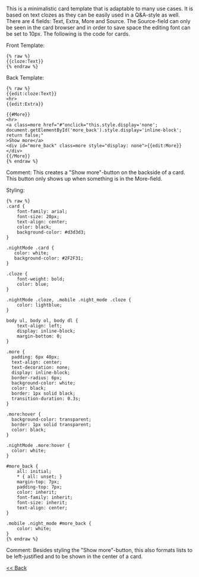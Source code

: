 This is a minimalistic card template that is adaptable to many use cases. It is based on text clozes as they can be easily used in a Q&A-style as well. There are 4 fields: Text, Extra, More and Source. The Source-field can only be seen in the card browser and in order to save space the editing font can be set to 10px. The following is the code for cards.

Front Template:
``` 
{% raw %}
{{cloze:Text}}
{% endraw %}
``` 

Back Template:
``` 
{% raw %}
{{edit:cloze:Text}}
<hr>
{{edit:Extra}}

{{#More}}
<hr>
<a class=more href="#"onclick="this.style.display='none';
document.getElementById('more_back').style.display='inline-block';
return false;"
>Show more</a>
<div id="more_back" class=more style="display: none">{{edit:More}}</div>
{{/More}}
{% endraw %}
``` 
Comment: This creates a "Show more"-button on the backside of a card. This button only shows up when something is in the More-field. 


Styling:

``` 
{% raw %}
.card {
    font-family: arial;
    font-size: 20px;
    text-align: center;
    color: black;
    background-color: #d3d3d3;
}

.nightMode .card {
   color: white;
   background-color: #2F2F31;
}

.cloze {
    font-weight: bold;
    color: blue;
}

.nightMode .cloze, .mobile .night_mode .cloze {
    color: lightblue;
}

body ul, body ol, body dl {
    text-align: left;
    display: inline-block;
    margin-bottom: 0;
}

.more {
  padding: 6px 40px;
  text-align: center;
  text-decoration: none;
  display: inline-block;
  border-radius: 6px;
  background-color: white; 
  color: black;
  border: 1px solid black;
  transition-duration: 0.3s;
}

.more:hover {
  background-color: transparent;
  border: 1px solid transparent;
  color: black;
}

.nightMode .more:hover {
  color: white;
}

#more_back {
    all: initial;
    * { all: unset; }
    margin-top: 7px;
    padding-top: 7px;
    color: inherit;
    font-family: inherit;
    font-size: inherit;
    text-align: center;
}

.mobile .night_mode #more_back {
    color: white;
}
{% endraw %}
``` 
Comment: Besides styling the "Show more"-button, this also formats lists to be left-justified and to be shown in the center of a card.


[<< Back](../index.md)
